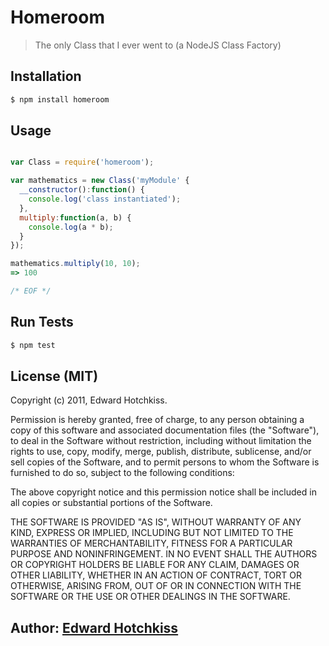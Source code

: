 
# Homeroom

> The only Class that I ever went to (a NodeJS Class Factory)

## Installation

```bash
$ npm install homeroom
```

## Usage

```javascript

var Class = require('homeroom');

var mathematics = new Class('myModule' {
  __constructor():function() {
    console.log('class instantiated');
  },
  multiply:function(a, b) {
    console.log(a * b);
  }
});

mathematics.multiply(10, 10);
=> 100

/* EOF */
```

## Run Tests

``` bash
$ npm test
```

## License (MIT)

Copyright (c) 2011, Edward Hotchkiss.

Permission is hereby granted, free of charge, to any person obtaining
a copy of this software and associated documentation files (the
"Software"), to deal in the Software without restriction, including
without limitation the rights to use, copy, modify, merge, publish,
distribute, sublicense, and/or sell copies of the Software, and to
permit persons to whom the Software is furnished to do so, subject to
the following conditions:

The above copyright notice and this permission notice shall be
included in all copies or substantial portions of the Software.

THE SOFTWARE IS PROVIDED "AS IS", WITHOUT WARRANTY OF ANY KIND,
EXPRESS OR IMPLIED, INCLUDING BUT NOT LIMITED TO THE WARRANTIES OF
MERCHANTABILITY, FITNESS FOR A PARTICULAR PURPOSE AND
NONINFRINGEMENT. IN NO EVENT SHALL THE AUTHORS OR COPYRIGHT HOLDERS BE
LIABLE FOR ANY CLAIM, DAMAGES OR OTHER LIABILITY, WHETHER IN AN ACTION
OF CONTRACT, TORT OR OTHERWISE, ARISING FROM, OUT OF OR IN CONNECTION
WITH THE SOFTWARE OR THE USE OR OTHER DEALINGS IN THE SOFTWARE.

## Author: [Edward Hotchkiss][0]

[0]: http://ingklabs.com/
